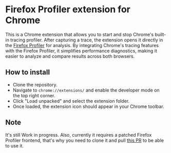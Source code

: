 # Firefox Profiler extension for Chrome

This is a Chrome extension that allows you to start and stop Chrome's built-in
tracing profiler. After capturing a trace, the extension opens it directly in
the [Firefox Profiler](https://profiler.firefox.com/) for analysis. By
integrating Chrome's tracing features with the Firefox Profiler, it simplifies
performance diagnostics, making it easier to analyze and compare results across
both browsers.

## How to install

- Clone the repository.
- Navigate to `chrome://extensions/` and enable the developer mode on the top
  right corner.
- Click "Load unpacked" and select the extension folder.
- Once loaded, the extension icon should appear in your Chrome toolbar.

## Note

It's still Work in progress. Also, currently it requires a patched Firefox
Profiler frontend, that's why you need to clone it and pull
[this PR](https://github.com/firefox-devtools/profiler/pull/5148) to be able
to use it.
